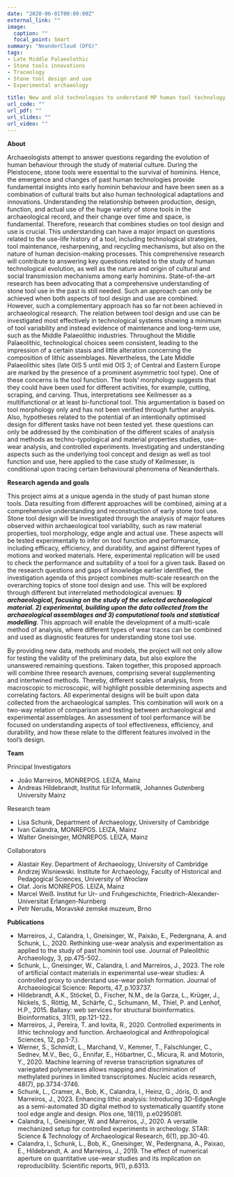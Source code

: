```yaml
---
date: "2020-06-01T00:00:00Z"
external_link: ""
image:
  caption: ""
  focal_point: Smart
summary: "NeanderCloud (DFG)"
tags:
- Late Middle Palaeolothic
- Stone tools innovations
- Traceology
- Stone tool design and use
- Experimental archaeology

title: New and old technologies to understand MP human tool technology, design, and use
url_code: ""
url_pdf: ""
url_slides: ""
url_video: ""
---
```


**About**

Archaeologists attempt to answer questions regarding the evolution of human behaviour through the study of material culture. During the Pleistocene, stone tools were essential to the survival of hominins. Hence, the emergence and changes of past human technologies provide fundamental insights into early hominin behaviour and have been seen as a combination of cultural traits but also human technological adaptations and innovations. Understanding the relationship between production, design, function, and actual use of the huge variety of stone tools in the archaeological record, and their change over time and space, is fundamental. Therefore, research that combines studies on tool design and use is crucial. This understanding can have a major impact on questions related to the use-life history of a tool, including technological strategies, tool maintenance, resharpening, and recycling mechanisms, but also on the nature of human decision-making processes. This comprehensive research will contribute to answering key questions related to the study of human technological evolution, as well as the nature and origin of cultural and social transmission mechanisms among early hominins.
State-of-the-art research has been advocating that a comprehensive understanding of stone tool use in the past is still needed. Such an approach can only be achieved when both aspects of tool design and use are combined. However, such a complementary approach has so far not been achieved in archaeological research. The relation between tool design and use can be investigated most effectively in technological systems showing a minimum of tool variability and instead evidence of maintenance and long-term use, such as the Middle Palaeolithic industries. Throughout the Middle Palaeolithic, technological choices seem consistent, leading to the impression of a certain stasis and little alteration concerning the composition of lithic assemblages. Nevertheless, the Late Middle Palaeolithic sites (late OIS 5 until mid OIS 3; of Central and Eastern Europe are marked by the presence of a prominent asymmetric tool type).
One of these concerns is the tool function. The tools’ morphology suggests that they could have been used for different activities, for example, cutting, scraping, and carving. Thus, interpretations see Keilmesser as a multifunctional or at least bi-functional tool. This argumentation is based on tool morphology only and has not been verified through further analysis. Also, hypotheses related to the potential of an intentionally optimised design for different tasks have not been tested yet.
these questions can only be addressed by the combination of the different scales of analysis and methods as techno-typological and material properties studies, use-wear analysis, and controlled experiments. Investigating and understanding aspects such as the underlying tool concept and design as well as tool function and use, here applied to the case study of Keilmesser, is conditional upon tracing certain behavioural phenomena of Neanderthals.


**Research agenda and goals**

This project aims at a unique agenda in the study of past human stone tools. Data resulting from different approaches will be combined, aiming at a comprehensive understanding and reconstruction of early stone tool use. Stone tool design will be investigated through the analysis of major features observed within archaeological tool variability, such as raw material properties, tool morphology, edge angle and actual use. These aspects will be tested experimentally to infer on tool function and performance, including efficacy, efficiency, and durability, and against different types of motions and worked materials. Here, experimental replication will be used to check the performance and suitability of a tool for a given task.
Based on the research questions and gaps of knowledge earlier identified, the investigation agenda of this project combines multi-scale research on the overarching topics of stone tool design and use. This will be explored through different but interrelated methodological avenues: ***1) archaeological, focusing on the study of the selected archaeological material. 2) experimental, building upon the data collected from the archaeological assemblages and 3) computational tools and statistical modelling***. This approach will enable the development of a multi-scale method of analysis, where different types of wear traces can be combined and used as diagnostic features for understanding stone tool use.

By providing new data, methods and models, the project will not only allow for testing the validity of the preliminary data, but also explore the unanswered remaining questions. Taken together, this proposed approach will combine three research avenues, comprising several supplementing and intertwined methods. Thereby, different scales of analysis, from macroscopic to microscopic, will highlight possible determining aspects and correlating factors. All experimental designs will be built upon data collected from the archaeological samples. This combination will work on a two-way relation of comparison and testing between archaeological and experimental assemblages. An assessment of tool performance will be focused on understanding aspects of tool effectiveness, efficiency, and durability, and how these relate to the different features involved in the tool’s design.


**Team**

Principal Investigators
-	João Marreiros, MONREPOS. LEIZA, Mainz
-	Andreas Hildebrandt, Institut für Informatik, Johannes Gutenberg University Mainz

Research team
-	Lisa Schunk, Department of Archaeology, University of Cambridge
-	Ivan Calandra, MONREPOS. LEIZA, Mainz
-	Walter Gneisinger, MONREPOS. LEIZA, Mainz

Collaborators
-	Alastair Key. Department of Archaeology, University of Cambridge
-	Andrzej Wisniewski. Institute for Archaeology, Faculty of Historical and Pedagogical Sciences, University of Wroclaw
-	Olaf. Joris MONREPOS. LEIZA, Mainz
-	Marcel Weiß. Institut fur Ur- und Fruhgeschichte, Friedrich-Alexander-Universitat Erlangen-Nurnberg
-	Petr Neruda, Moravské zemské muzeum, Brno


**Publications**

-	Marreiros, J., Calandra, I., Gneisinger, W., Paixão, E., Pedergnana, A. and Schunk, L., 2020. Rethinking use-wear analysis and experimentation as applied to the study of past hominin tool use. Journal of Paleolithic Archaeology, 3, pp.475-502..
-	Schunk, L., Gneisinger, W., Calandra, I. and Marreiros, J., 2023. The role of artificial contact materials in experimental use-wear studies: A controlled proxy to understand use-wear polish formation. Journal of Archaeological Science: Reports, 47, p.103737.
-	Hildebrandt, A.K., Stöckel, D., Fischer, N.M., de la Garza, L., Krüger, J., Nickels, S., Röttig, M., Schärfe, C., Schumann, M., Thiel, P. and Lenhof, H.P., 2015. Ballaxy: web services for structural bioinformatics. Bioinformatics, 31(1), pp.121-122..
-	Marreiros, J., Pereira, T. and Iovita, R., 2020. Controlled experiments in lithic technology and function. Archaeological and Anthropological Sciences, 12, pp.1-7.).
-	Werner, S., Schmidt, L., Marchand, V., Kemmer, T., Falschlunger, C., Sednev, M.V., Bec, G., Ennifar, E., Höbartner, C., Micura, R. and Motorin, Y., 2020. Machine learning of reverse transcription signatures of variegated polymerases allows mapping and discrimination of methylated purines in limited transcriptomes. Nucleic acids research, 48(7), pp.3734-3746.
-	Schunk, L., Cramer, A., Bob, K., Calandra, I., Heinz, G., Jöris, O. and Marreiros, J., 2023. Enhancing lithic analysis: Introducing 3D-EdgeAngle as a semi-automated 3D digital method to systematically quantify stone tool edge angle and design. Plos one, 18(11), p.e0295081.
-	Calandra, I., Gneisinger, W. and Marreiros, J., 2020. A versatile mechanized setup for controlled experiments in archeology. STAR: Science & Technology of Archaeological Research, 6(1), pp.30-40.
-	Calandra, I., Schunk, L., Bob, K., Gneisinger, W., Pedergnana, A., Paixao, E., Hildebrandt, A. and Marreiros, J., 2019. The effect of numerical aperture on quantitative use-wear studies and its implication on reproducibility. Scientific reports, 9(1), p.6313.

